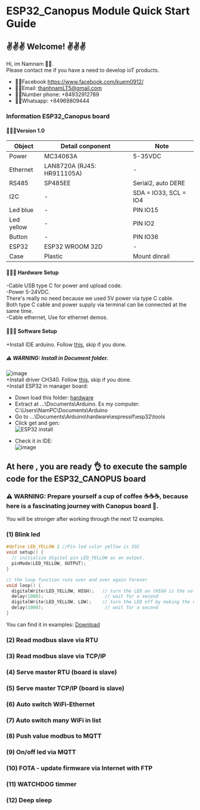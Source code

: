 # ESP32_Canopus Module Quick Start Guide

## ✌️✌️✌️ Welcome! ✌️✌️✌️
Hi, im Namnam 🕴🏼.  
Please contact me if you have a need to develop ioT products.  
- 👊🏻Facebook https://www.facebook.com/kuem0912/ 
- 👊🏻Email: thanhnamLT5@gmail.com
- 👊🏻Number phone: +84932912789
- 👊🏻Whatsapp: +84969809444


### Information ESP32_Canopus board  
  
#### 🕵🏻‍♀️Version 1.0  
|     **Object**    |      **Detail conponent**      |          **Note**     |
| ----------------- | ------------------------------ | ----------------------|
|        Power      | MC34063A                       | 5-35VDC               |
|       Ethernet    | LAN8720A  (RJ45: HR911105A)    | -                     |
|        RS485      | SP485EE                        | Serial2, auto DERE    |
|         I2C       | -                              | SDA = IO33, SCL = IO4 |
|      Led blue     | -                              | PIN IO15              |
|      Led yellow   | -                              | PIN IO2               |
|       Button      | -                              | PIN IO36              |
|       ESP32       | ESP32 WROOM 32D                | -                     |
|       Case        | Plastic                        | Mount dinrail         |  

#### 🧑🏻‍🔧 Hardware Setup 
-Cable USB type C for power and upload code.  
-Power 5-24VDC.  
  There's really no need because we used 5V power via type C cable.  
  Both type C cable and power supply via terminal can be connected at the same time.  
-Cable ethernet, Use for ethernet demos.  

#### 🧑🏼‍💻 Software Setup
+Install IDE arduino. Follow [this](https://support.arduino.cc/hc/en-us/articles/360019833020-Download-and-install-Arduino-IDE), skip if you done.  
##### ⚠️ WARNING: Install in Document folder.  
![image](https://user-images.githubusercontent.com/49629370/235334499-7e59c503-6423-4381-9ae5-eeccecb57699.png)  
+Install driver CH340. Follow [this](https://electropeak.com/learn/how-to-install-ch340-driver/), skip if you done.  
+Install ESP32 in manager board:
  - Down load this folder: [hardware](https://mega.nz/file/e3wlwIAI#vFoR5nT5x3zT5wkQSVknqihluzf_9Ng89H5CxPmu3Io)  
  - Extract at ...\Documents\Arduino. Ex my computer: C:\Users\NamPC\Documents\Arduino  
  - Go to ...\Documents\Arduino\hardware\espressif\esp32\tools  
  - Click get and gen:  
  ![ESP32 install](https://user-images.githubusercontent.com/49629370/235330978-d56cb96c-8032-4c83-995e-6e6720e585da.png)
  + Check it in IDE:  
  ![image](https://user-images.githubusercontent.com/49629370/235331088-db8737b9-3053-4350-bb5f-e3c348a513bb.png)  
    
    
## At here , you are ready 👌 to execute the sample code for the ESP32_CANOPUS board  
###  ⚠️ WARNING: Prepare yourself a cup of coffee ☕☕☕, because here is a fascinating journey with Canopus board 🤪.   
You will be stronger after working through the next 12 examples.

### (1) Blink led  

```c
#define LED_YELLOW 2 //Pin led color yellow is IO2
void setup() {
  // initialize digital pin LED_YELLOW as an output.
  pinMode(LED_YELLOW, OUTPUT);
}

// the loop function runs over and over again forever
void loop() {
  digitalWrite(LED_YELLOW, HIGH);   // turn the LED on (HIGH is the voltage level)
  delay(1000);                       // wait for a second
  digitalWrite(LED_YELLOW, LOW);    // turn the LED off by making the voltage LOW
  delay(1000);                       // wait for a second
}
```
You can find it in examples: [Download](https://github.com/NamNamIoT/ESP32_CANOPUS/tree/master/examples)  
### (2) Read modbus slave via RTU  
### (3) Read modbus slave via TCP/IP  
### (4) Serve master RTU (board is slave)  
### (5) Serve master TCP/IP (board is slave)  
### (6) Auto switch WiFi-Ethernet  
### (7) Auto switch many WiFi in list  
### (8) Push value modbus to MQTT  
### (9) On/off led via MQTT  
### (10) FOTA - update firmware via Internet with FTP  
### (11) WATCHDOG timmer  
### (12) Deep sleep  

